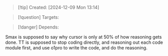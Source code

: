 
>[!tip] Created: [2024-12-09 Mon 13:14]

>[!question] Targets: 

>[!danger] Depends: 

Smax is supposed to say why cursor is only at 50% of how reasoning gets done.
TT is supposed to stop coding directly, and reasoning out each code module first, and use o1pro to write the code, and do the reasoning.